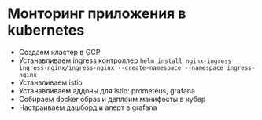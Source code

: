 # Монторинг приложения в kubernetes
* Создаем кластер в GCP
* Устанавливаем ingress контроллер
 `helm install nginx-ingress ingress-nginx/ingress-nginx --create-namespace --namespace ingress-nginx`
 * Устанвливаем istio
 * Устанавливаем аддоны для istio: prometeus, grafana
 * Собираем docker образ и деплоим манифесты в кубер
 * Настраиваем дашборд и алерт в grafana